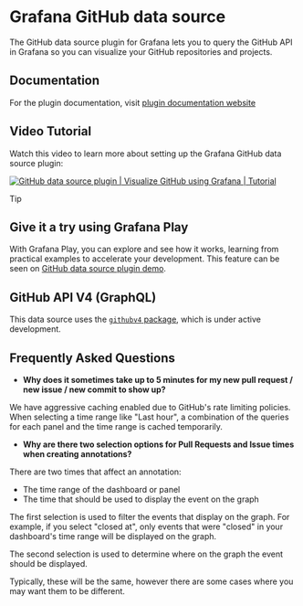<base target="_blank">

# Grafana GitHub data source

The GitHub data source plugin for Grafana lets you to query the GitHub API in Grafana so you can visualize your GitHub repositories and projects.

## Documentation

For the plugin documentation, visit <a href="https://grafana.com/docs/plugins/grafana-github-datasource" target="_blank">plugin documentation website</a>

## Video Tutorial

Watch this video to learn more about setting up the Grafana GitHub data source plugin:

[![GitHub data source plugin | Visualize GitHub using Grafana | Tutorial](https://img.youtube.com/vi/DW693S3cO48/hq720.jpg)](https://youtu.be/DW693S3cO48 "Grafana GitHub data source plugin")

> [!TIP]
> 
> ## Give it a try using Grafana Play
> 
> With Grafana Play, you can explore and see how it works, learning from practical examples to accelerate your development. This feature can be seen on [GitHub data source plugin demo](https://play.grafana.org/d/d5b56357-1a57-4821-ab27-16fdf79cab57/github3a-queries-and-multi-variables).

## GitHub API V4 (GraphQL)

This data source uses the [`githubv4` package](https://github.com/shurcooL/githubv4), which is under active development.

## Frequently Asked Questions

- **Why does it sometimes take up to 5 minutes for my new pull request / new issue / new commit to show up?**

We have aggressive caching enabled due to GitHub's rate limiting policies. When selecting a time range like "Last hour", a combination of the queries for each panel and the time range is cached temporarily.

- **Why are there two selection options for Pull Requests and Issue times when creating annotations?**

There are two times that affect an annotation:

- The time range of the dashboard or panel
- The time that should be used to display the event on the graph

The first selection is used to filter the events that display on the graph. For example, if you select "closed at", only events that were "closed" in your dashboard's time range will be displayed on the graph.

The second selection is used to determine where on the graph the event should be displayed.

Typically, these will be the same, however there are some cases where you may want them to be different.
